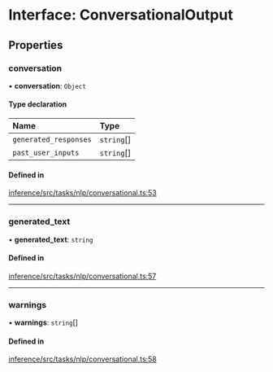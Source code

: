 # Interface: ConversationalOutput

## Properties

### conversation

• **conversation**: `Object`

#### Type declaration

| Name | Type |
| :------ | :------ |
| `generated_responses` | `string`[] |
| `past_user_inputs` | `string`[] |

#### Defined in

[inference/src/tasks/nlp/conversational.ts:53](https://github.com/huggingface/huggingface.js/blob/main/packages/inference/src/tasks/nlp/conversational.ts#L53)

___

### generated\_text

• **generated\_text**: `string`

#### Defined in

[inference/src/tasks/nlp/conversational.ts:57](https://github.com/huggingface/huggingface.js/blob/main/packages/inference/src/tasks/nlp/conversational.ts#L57)

___

### warnings

• **warnings**: `string`[]

#### Defined in

[inference/src/tasks/nlp/conversational.ts:58](https://github.com/huggingface/huggingface.js/blob/main/packages/inference/src/tasks/nlp/conversational.ts#L58)
